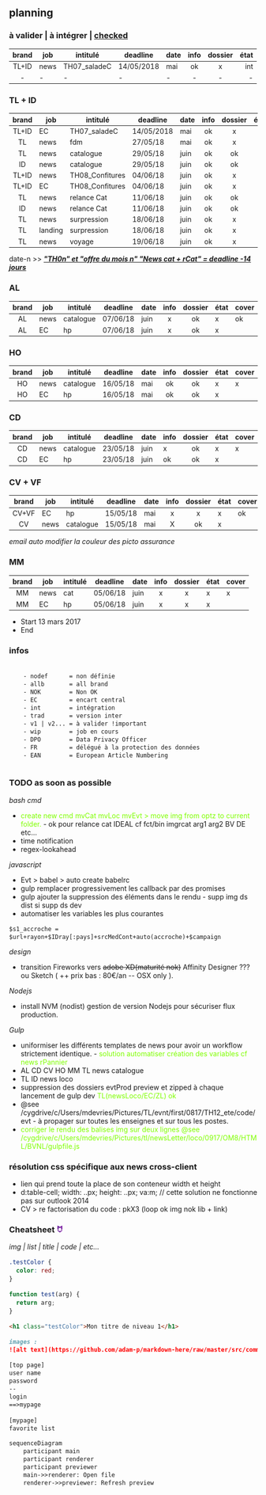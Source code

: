 ## planning

### à valider | à intégrer | [checked](dl2018done.md)

| brand | job  | intitulé     | deadline   | date | info | dossier | état |
| :---: | ---- | ------------ | ---------- | ---- | :--: | :-----: | ---: |
| TL+ID | news | TH07_saladeC | 14/05/2018 | mai  |  ok  |    x    |  int |
|   -   | -    | -            | -          | -    |  -   |    -    |    - |

### TL + ID

| brand | job     | intitulé        | deadline   | date | info | dossier | état | date-n   |
| :---: | ------- | --------------- | ---------- | ---- | :--: | :-----: | :--: | :------- |
| TL+ID | EC      | TH07_saladeC    | 14/05/2018 | mai  |  ok  |    x    |  x   | 30/04/18 |
|  TL   | news    | fdm             | 27/05/18   | mai  |  ok  |    x    |  x   | 13/05/18 |
|  TL   | news    | catalogue       | 29/05/18   | juin |  ok  |   ok    |  x   | 15/05/18 |
|  ID   | news    | catalogue       | 29/05/18   | juin |  ok  |   ok    |  x   | 15/05/18 |
| TL+ID | news    | TH08_Confitures | 04/06/18   | juin |  ok  |    x    |  x   | 21/05/18 |
| TL+ID | EC      | TH08_Confitures | 04/06/18   | juin |  ok  |    x    |  x   | 21/05/18 |
|  TL   | news    | relance Cat     | 11/06/18   | juin |  ok  |   ok    |  x   | 28/05/18 |
|  ID   | news    | relance Cat     | 11/06/18   | juin |  ok  |   ok    |  x   | 28/05/18 |
|  TL   | news    | surpression     | 18/06/18   | juin |  ok  |    x    |  x   | 04/06/18 |
|  TL   | landing | surpression     | 18/06/18   | juin |  ok  |    x    |  x   | 04/06/18 |
|  TL   | news    | voyage          | 19/06/18   | juin |  ok  |    x    |  x   | 05/06/18 |

date-n >> [ **_"TH0n" et "offre du mois n" "News cat + rCat" = deadline -14 jours_** ](./fctRm14Days.html)

<!-- | TL    | news-land | surpression      | 02/01/2018 | jan  | x     | x       | x     |            | -->

### AL

| brand | job  | intitulé  | deadline | date | info | dossier | état | cover |
| :---: | ---- | --------- | -------- | ---- | :--: | :-----: | ---- | :---- |
|  AL   | news | catalogue | 07/06/18 | juin |  x   |   ok    | x    | ok    |
|  AL   | EC   | hp        | 07/06/18 | juin |  x   |   ok    | x    |

### HO

| brand | job  | intitulé  | deadline | date | info | dossier | état | cover |
| :---: | ---- | --------- | -------- | ---- | :--: | :-----: | ---- | :---- |
|  HO   | news | catalogue | 16/05/18 | mai  |  ok  |   ok    | x    | x     |
|  HO   | EC   | hp        | 16/05/18 | mai  |  ok  |   ok    | x    |

### CD

| brand | job  | intitulé  | deadline | date | info | dossier | état | cover |
| :---: | ---- | --------- | -------- | ---- | :--- | :-----: | ---- | :---- |
|  CD   | news | catalogue | 23/05/18 | juin | x    |   ok    | x    | x     |
|  CD   | EC   | hp        | 23/05/18 | juin | ok   |   ok    | x    |

### CV + VF

| brand | job  | intitulé  | deadline | date | info | dossier | état | cover |
| :---: | ---- | --------- | -------- | ---- | :--: | :-----: | ---- | :---- |
| CV+VF | EC   | hp        | 15/05/18 | mai  |  x   |    x    | x    | ok    |
|  CV   | news | catalogue | 15/05/18 | mai  |  X   |   ok    | x    |

_email auto modifier la couleur des picto assurance_

### MM

| brand | job  | intitulé | deadline | date | info | dossier | état | cover |
| :---: | ---- | -------- | -------- | ---- | :--: | :-----: | ---- | :---- |
|  MM   | news | cat      | 05/06/18 | juin |  x   |    x    | x    | x     |
|  MM   | EC   | hp       | 05/06/18 | juin |  x   |    x    | x    |

* Start 13 mars 2017
* End

### infos

<pre>
	<code>
	- nodef      = non définie
	- allb       = all brand
	- NOK        = Non OK
	- EC         = encart central
	- int        = intégration
	- trad       = version inter
	- v1 | v2... = à valider !important
	- wip        = job en cours
	- DPO        = Data Privacy Officer
	- FR         = délégué à la protection des données
	- EAN        = European Article Numbering
	</code>
</pre>

### TODO as soon as possible

_bash cmd_

<!-- - fct create $date_cov_folder <span style="color: chartreuse;">OK > @see covcv C:\cygwin64\bin\</span> -->

* <span style="color: chartreuse;">create new cmd mvCat mvLoc mvEvt > move img from optz to current folder.</span> - ok pour relance cat IDEAL cf fct/bin imgrcat arg1 arg2 BV DE etc...
* time notification
* regex-lookahead

_javascript_

* Evt > babel > auto create babelrc
* gulp remplacer progressivement les callback par des promises
* gulp ajouter la suppression des éléments dans le rendu - supp img ds dist si supp ds dev
* automatiser les variables les plus courantes

```javscript
$s1_accroche = $url+rayon+$IDray[:pays]+srcMedCont+auto(accroche)+$campaign
```

_design_

* transition Fireworks vers <s>adobe XD(maturité nok)</s> Affinity Designer ??? ou Sketch ( ++ prix bas : 80€/an -- OSX only ).

_Nodejs_

* install NVM (nodist) gestion de version Nodejs pour sécuriser flux production.

_Gulp_

* uniformiser les différents templates de news pour avoir un workflow strictement identique. - <span style="color: chartreuse;">solution automatiser création des variables cf news rPannier</span>
* AL CD CV HO MM TL news catalogue
* TL ID news loco
* suppression des dossiers evtProd preview et zipped à chaque lancement de gulp dev <span style="color: chartreuse;">TL(newsLoco/EC/ZL) ok</span>
* @see /cygdrive/c/Users/mdevries/Pictures/TL/evnt/first/0817/TH12_ete/code/evt - à propager sur toutes les enseignes et sur tous les postes.
* <span style="color: chartreuse;">corriger le rendu des balises img sur deux lignes @see /cygdrive/c/Users/mdevries/Pictures/tl/newsLetter/loco/0917/OM8/HTML/BVNL/gulpfile.js</span>

### résolution css spécifique aux news cross-client

* lien qui prend toute la place de son conteneur width et height
* d:table-cell; width: ..px; height: ..px; va:m; // cette solution ne fonctionne pas sur outlook 2014
* CV > re factorisation du code : pkX3 (loop ok img nok lib + link)

### Cheatsheet ![alt text](https://github.com/adam-p/markdown-here/raw/master/src/common/images/icon14.png "Logo Title Text 1")

_img | list | title | code | etc..._

```css
.testColor {
  color: red;
}
```

```javascript
function test(arg) {
  return arg;
}
```

```html
<h1 class="testColor">Mon titre de niveau 1</h1>
```

```markdown
images :
![alt text](https://github.com/adam-p/markdown-here/raw/master/src/common/images/icon14.png "Logo Title Text 1")
```

```uiflow
[top page]
user name
password
--
login
==>mypage

[mypage]
favorite list
```

```mermaid
sequenceDiagram
    participant main
    participant renderer
    participant previewer
    main->>renderer: Open file
    renderer->>previewer: Refresh preview
```
